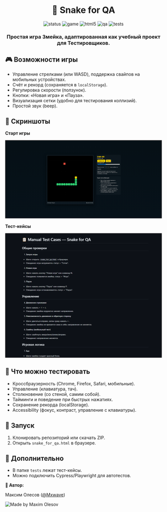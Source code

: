 <div align="center">

# 🐍 Snake for QA

<p align="center">
  <img src="https://img.shields.io/badge/status-active-brightgreen" alt="status" />
  <img src="https://img.shields.io/badge/game-Snake-yellow?logo=google-play" alt="game" />
  <img src="https://img.shields.io/badge/HTML5-%23E34F26.svg?logo=html5&logoColor=white" alt="html5" />
  <img src="https://img.shields.io/badge/QA-friendly-orange" alt="qa" />
  <img src="https://img.shields.io/badge/tests-manual%20%7C%20ready-blueviolet" alt="tests" />
</p>

<h3 align="center">
Простая игра Змейка, адаптированная как учебный проект для Тестировщиков.
</h3>

</div>



## 🎮 Возможности игры
- Управление стрелками (или WASD), поддержка свайпов на мобильных устройствах.
- Счёт и рекорд (сохраняется в `localStorage`).
- Регулировка скорости (ползунок).
- Кнопки: «Новая игра» и «Пауза».
- Визуализация сетки (удобно для тестирования коллизий).
- Простой звук (beep).

## 📸 Скриншоты

**Старт игры**

![image](https://github.com/MaximMxwave/snake_for_qa/blob/main/game.png)

**Тест-кейсы**

![image](https://github.com/MaximMxwave/snake_for_qa/blob/main/test_cases.png)

## 🧪 Что можно тестировать
- Кроссбраузерность (Chrome, Firefox, Safari, мобильные).
- Управление (клавиатура, тач).
- Столкновение (со стеной, самим собой).
- Тайминги и поведение при быстрых нажатиях.
- Сохранение рекорда (localStorage).
- Accessibility (фокус, контраст, управление с клавиатуры).

## 🚀 Запуск
1. Клонировать репозиторий или скачать ZIP.
2. Открыть `snake_for_qa.html` в браузере.

## 📝 Дополнительно
- В папке `tests` лежат тест-кейсы.
- Можно подключить Cypress/Playwright для автотестов.

**👤 Автор:**

Максим Олесов ([@Mxwave](https://t.me/Mxwave))

<p align="left">
  <img src="https://img.shields.io/badge/Made%20by-Maxim%20Olesov-blue?style=for-the-badge&logo=github" alt="Made by Maxim Olesov" />
</p>
